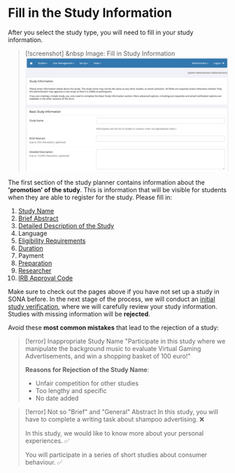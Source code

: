 
# Fill in the Study Information

After you select the study type, you will need to fill in your study information.

>[!screenshot] <i class="fa-solid fa-camera"></i> &nbsp Image: Fill in Study Information
><img src="/static/images/fill_study_info.png" alt="Add New Study" class="responsive-image">

The first section of the study planner contains information about the **'promotion' of the study**. This is information that will be visible for students when they are able to register for the study. Please fill in:

1. [Study Name](Study_Name)
2. [Brief Abstract](Brief_Abstract)
3. [Detailed Description of the Study](Detailed_Description_of_the_Study)
4. Language
5. [Eligibility Requirements](Eligibility_Requirements)
6. [Duration](Duration)
7. Payment
8. [Preparation](Preparation)
9. [Researcher](Researcher)
10. [IRB Approval Code](Ethical_Approval)

Make sure to check out the pages above if you have not set up a study in SONA before. In the next stage of the process, we will conduct an [initial study verification](Initial_Study_Verification), where we will carefully review your study information. Studies with missing information will be **rejected**. 

Avoid these **most common mistakes** that lead to the rejection of a study:

>[!error] Inappropriate Study Name
>"Participate in this study where we manipulate the background music to evaluate Virtual Gaming Advertisements, and win a shopping basket of 100 euro!"
>
>**Reasons for Rejection of the Study Name**:
>- Unfair competition for other studies
>- Too lengthy and specific 
>- No date added

>[!error] Not so "Brief" and "General" Abstract
>In this study, you will have to complete a writing task about shampoo advertising. ❌
>
>In this study, we would like to know more about your personal experiences. ✅
>
>You will participate in a series of short studies about consumer behaviour. ✅

